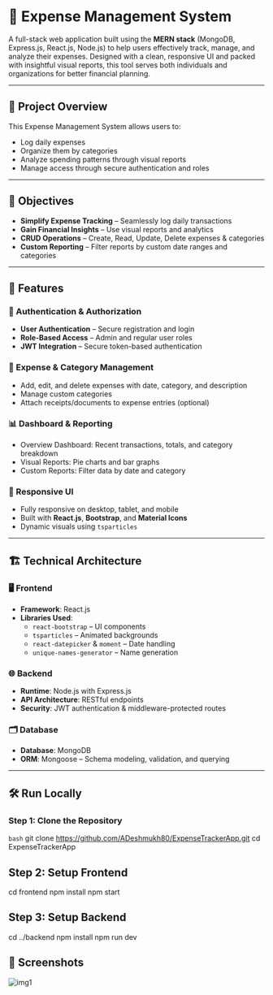 # 💸 Expense Management System

A full-stack web application built using the **MERN stack** (MongoDB, Express.js, React.js, Node.js) to help users effectively track, manage, and analyze their expenses. Designed with a clean, responsive UI and packed with insightful visual reports, this tool serves both individuals and organizations for better financial planning.

---

## 📌 Project Overview

This Expense Management System allows users to:

- Log daily expenses
- Organize them by categories
- Analyze spending patterns through visual reports
- Manage access through secure authentication and roles

---

## 🎯 Objectives

- **Simplify Expense Tracking** – Seamlessly log daily transactions
- **Gain Financial Insights** – Use visual reports and analytics
- **CRUD Operations** – Create, Read, Update, Delete expenses & categories
- **Custom Reporting** – Filter reports by custom date ranges and categories

---

## 🚀 Features

### 🔐 Authentication & Authorization

- **User Authentication** – Secure registration and login
- **Role-Based Access** – Admin and regular user roles
- **JWT Integration** – Secure token-based authentication

### 🧾 Expense & Category Management

- Add, edit, and delete expenses with date, category, and description
- Manage custom categories
- Attach receipts/documents to expense entries (optional)

### 📊 Dashboard & Reporting

- Overview Dashboard: Recent transactions, totals, and category breakdown
- Visual Reports: Pie charts and bar graphs
- Custom Reports: Filter data by date and category

### 📱 Responsive UI

- Fully responsive on desktop, tablet, and mobile
- Built with **React.js**, **Bootstrap**, and **Material Icons**
- Dynamic visuals using `tsparticles`

---

## 🏗 Technical Architecture

### 🖥 Frontend

- **Framework**: React.js
- **Libraries Used**:
  - `react-bootstrap` – UI components
  - `tsparticles` – Animated backgrounds
  - `react-datepicker` & `moment` – Date handling
  - `unique-names-generator` – Name generation


### 🌐 Backend

- **Runtime**: Node.js with Express.js
- **API Architecture**: RESTful endpoints
- **Security**: JWT authentication & middleware-protected routes

### 🗂 Database

- **Database**: MongoDB
- **ORM**: Mongoose – Schema modeling, validation, and querying

---

## 🛠 Run Locally

### Step 1: Clone the Repository

```bash```
git clone https://github.com/ADeshmukh80/ExpenseTrackerApp.git
cd ExpenseTrackerApp

## Step 2: Setup Frontend
cd frontend
npm install
npm start

## Step 3: Setup Backend
cd ../backend
npm install
npm run dev

## 📸 Screenshots

![img1](https://github.com/user-attachments/assets/3d7eaf41-66c1-46ef-9b99-d3dd619297b3) <!-- Update the path as per your repo structure -->








